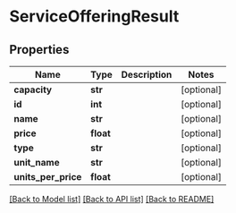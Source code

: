 # ServiceOfferingResult

## Properties
Name | Type | Description | Notes
------------ | ------------- | ------------- | -------------
**capacity** | **str** |  | [optional] 
**id** | **int** |  | [optional] 
**name** | **str** |  | [optional] 
**price** | **float** |  | [optional] 
**type** | **str** |  | [optional] 
**unit_name** | **str** |  | [optional] 
**units_per_price** | **float** |  | [optional] 

[[Back to Model list]](../README.md#documentation-for-models) [[Back to API list]](../README.md#documentation-for-api-endpoints) [[Back to README]](../README.md)


